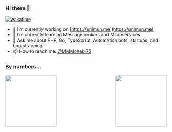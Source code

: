 ### Hi there 👋
[![wakatime](https://wakatime.com/badge/user/e79d291c-7d55-4b15-8c18-390cb452b7f8.svg)](https://wakatime.com/@e79d291c-7d55-4b15-8c18-390cb452b7f8)

- 🔭 I’m currently working on [https://unimun.me](https://unimun.me)
- 🌱 I’m currently learning Message brokers and Microservices
- 💬 Ask me about PHP, Go, TypeScript, Automation bots, startups, and bootstrapping
- 📫 How to reach me: [@MMMohebi75](https://t.me/MMMohebi75)

### By numbers...

<a href="https://github.com/MrMohebi">
<img height="160em" align="left" src="https://github-readme-stats-git-masterrstaa-rickstaa.vercel.app/api?username=MrMohebi&theme=github_dark&show_icons=true&hide_border=true&count_private=true" />
<img height="160em" align="right" src="https://github-readme-stats-git-masterrstaa-rickstaa.vercel.app/api/top-langs/?username=MrMohebi&theme=github_dark&hide_border=true&layout=compact" />
</a>

